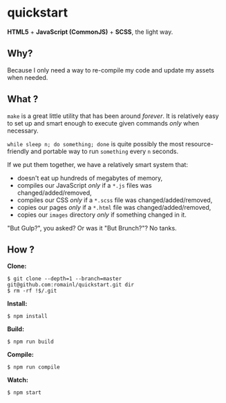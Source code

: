 # quickstart

**HTML5** + **JavaScript (CommonJS)** + **SCSS**, the light way.

## Why?

Because I only need a way to re-compile my code and update my assets when needed.

## What ?

`make` is a great little utility that has been around *forever*. It is relatively easy to set up and smart enough to execute given commands *only* when necessary.

`while sleep n; do something; done` is quite possibly the most resource-friendly and portable way to run `something` every `n` seconds.

If we put them together, we have a relatively smart system that:

* doesn't eat up hundreds of megabytes of memory,
* compiles our JavaScript *only* if a `*.js` files was changed/added/removed,
* compiles our CSS *only* if a `*.scss` file was changed/added/removed,
* copies our pages *only* if a `*.html` file was changed/added/removed,
* copies our `images` directory *only* if something changed in it.

"But Gulp?", you asked? Or was it "But Brunch?"? No tanks.

## How ?

**Clone:**

    $ git clone --depth=1 --branch=master git@github.com:romainl/quickstart.git dir
    $ rm -rf !$/.git

**Install:**

    $ npm install

**Build:**

    $ npm run build

**Compile:**

    $ npm run compile

**Watch:**

    $ npm start
